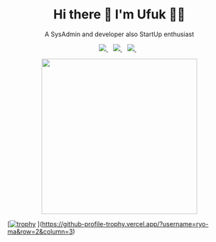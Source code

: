 <h1 align='center'>
  Hi there 👋 I'm Ufuk 👨‍💻
</h1>

<p align='center'>
  A SysAdmin and developer also StartUp enthusiast
</p>



<p align='center'>
  
  <a href="https://www.linkedin.com/in/ufukcam/">
    <img src="https://img.shields.io/badge/LinkedIn-0077B5?style=for-the-badge&logo=linkedin&logoColor=white" />
  </a>&nbsp;&nbsp;
  <a href="https://medium.com/@ufukcam">
    <img src="https://img.shields.io/badge/Medium-12100E?style=for-the-badge&logo=medium&logoColor=white" />        
  </a>&nbsp;&nbsp;
  <a href="https://instagram.com/bilppou">
    <img src="https://img.shields.io/badge/Instagram-E4405F?style=for-the-badge&logo=instagram&logoColor=white" />        
  </a>&nbsp;&nbsp;
  
</p>

<p align='center'>
  <a href="#"><img src="https://github-readme-stats.vercel.app/api?username=ufukcam&show_icons=true&count_private=true&theme=dark" width="350"></a>
</p>

[[![trophy](https://github-profile-trophy.vercel.app/?username=ryo-ma&theme=onedark)](https://github.com/ryo-ma/github-profile-trophy)
](https://github-profile-trophy.vercel.app/?username=ryo-ma&row=2&column=3)

